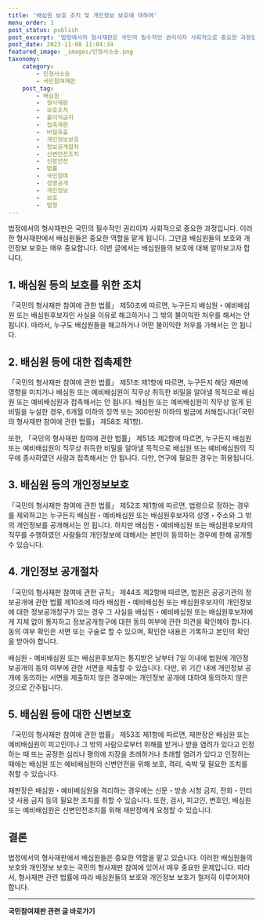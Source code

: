 ```yaml
---
title: '배심원 보호 조치 및 개인정보 보호에 대하여'
menu_order: 1
post_status: publish
post_excerpt: '법정에서의 형사재판은 국민의 필수적인 권리이자 사회적으로 중요한 과정입니다. 이러한 형사재판에서 배심원들은 중요한 역할을 맡게 됩니다. 그만큼 배심원들의 보호와 개인정보 보호는 매우 중요합니다. 이번 글에서는 배심원들의 보호에 대해 알아보고자 합니다.'
post_date: 2023-11-08 11:04:34
featured_image: _images/민형사소송.png
taxonomy:
    category:
        - 민형사소송
        - 국민참여재판
    post_tag:
        - 배심원
        -  형사재판
        -  보호조치
        -  불이익금지
        -  접촉제한
        -  비밀유출
        -  개인정보보호
        -  정보공개절차
        -  신변안전조치
        -  신분안전
        -  법률
        -  국민참여
        -  성명공개
        -  개인정보
        -  보호
        -  법정
---
```



법정에서의 형사재판은 국민의 필수적인 권리이자 사회적으로 중요한 과정입니다. 이러한 형사재판에서 배심원들은 중요한 역할을 맡게 됩니다. 그만큼 배심원들의 보호와 개인정보 보호는 매우 중요합니다. 이번 글에서는 배심원들의 보호에 대해 알아보고자 합니다.

## 1. 배심원 등의 보호를 위한 조치

「국민의 형사재판 참여에 관한 법률」 제50조에 따르면, 누구든지 배심원・예비배심원 또는 배심원후보자인 사실을 이유로 해고하거나 그 밖의 불이익한 처우를 해서는 안 됩니다. 따라서, 누구도 배심원들을 해고하거나 어떤 불이익한 처우를 가해서는 안 됩니다.

## 2. 배심원 등에 대한 접촉제한

「국민의 형사재판 참여에 관한 법률」 제51조 제1항에 따르면, 누구든지 해당 재판에 영향을 미치거나 배심원 또는 예비배심원이 직무상 취득한 비밀을 알아낼 목적으로 배심원 또는 예비배심원과 접촉해서는 안 됩니다. 배심원 또는 예비배심원이 직무상 알게 된 비밀을 누설한 경우, 6개월 이하의 징역 또는 300만원 이하의 벌금에 처해집니다(「국민의 형사재판 참여에 관한 법률」 제58조 제1항).

또한, 「국민의 형사재판 참여에 관한 법률」 제51조 제2항에 따르면, 누구든지 배심원 또는 예비배심원이 직무상 취득한 비밀을 알아낼 목적으로 배심원 또는 예비배심원의 직무에 종사하였던 사람과 접촉해서는 안 됩니다. 다만, 연구에 필요한 경우는 허용됩니다. 

## 3. 배심원 등의 개인정보보호

「국민의 형사재판 참여에 관한 법률」 제52조 제1항에 따르면, 법령으로 정하는 경우를 제외하고는 누구든지 배심원・예비배심원 또는 배심원후보자의 성명・주소와 그 밖의 개인정보를 공개해서는 안 됩니다. 하지만 배심원・예비배심원 또는 배심원후보자의 직무를 수행하였던 사람들의 개인정보에 대해서는 본인이 동의하는 경우에 한해 공개할 수 있습니다.

## 4. 개인정보 공개절차

「국민의 형사재판 참여에 관한 규칙」 제44조 제2항에 따르면, 법원은 공공기관의 정보공개에 관한 법률 제10조에 따라 배심원・예비배심원 또는 배심원후보자의 개인정보에 대한 정보공개청구가 있는 경우 그 사실을 배심원・예비배심원 또는 배심원후보자에게 지체 없이 통지하고 정보공개청구에 대한 동의 여부에 관한 의견을 확인해야 합니다. 동의 여부 확인은 서면 또는 구술로 할 수 있으며, 확인한 내용은 기록하고 본인의 확인을 받아야 합니다.

배심원・예비배심원 또는 배심원후보자는 통지받은 날부터 7일 이내에 법원에 개인정보공개의 동의 여부에 관한 서면을 제출할 수 있습니다. 다만, 위 기간 내에 개인정보 공개에 동의하는 서면을 제출하지 않은 경우에는 개인정보 공개에 대하여 동의하지 않은 것으로 간주됩니다.

## 5. 배심원 등에 대한 신변보호

「국민의 형사재판 참여에 관한 법률」 제53조 제1항에 따르면, 재판장은 배심원 또는 예비배심원이 피고인이나 그 밖의 사람으로부터 위해를 받거나 받을 염려가 있다고 인정하는 때 또는 공정한 심리나 평의에 지장을 초래하거나 초래할 염려가 있다고 인정하는 때에는 배심원 또는 예비배심원의 신변안전을 위해 보호, 격리, 숙박 및 필요한 조치를 취할 수 있습니다.

재판장은 배심원・예비배심원을 격리하는 경우에는 신문・방송 시청 금지, 전화・인터넷 사용 금지 등의 필요한 조치를 취할 수 있습니다. 또한, 검사, 피고인, 변호인, 배심원 또는 예비배심원은 신변안전조치를 위해 재판장에게 요청할 수 있습니다.

## 결론

법정에서의 형사재판에서 배심원들은 중요한 역할을 맡고 있습니다. 이러한 배심원들의 보호와 개인정보 보호는 국민의 형사재판 참여에 있어서 매우 중요한 문제입니다. 따라서, 형사재판 관련 법률에 따라 배심원들의 보호와 개인정보 보호가 철저히 이루어져야 합니다.


<!-- wp:separator -->
<hr class="wp-block-separator has-alpha-channel-opacity"/>
<!-- /wp:separator -->

<!-- wp:group {"backgroundColor":"base","layout":{"type":"constrained"}} -->
<div class="wp-block-group has-base-background-color has-background"><!-- wp:paragraph {"align":"center","fontSize":"medium"} -->
<p class="has-text-align-center has-large-font-size"><strong>국민참여재판 관련 글 바로가기</strong></p>
<!-- /wp:paragraph -->


<!-- wp:latest-posts
{"categories":[{"id":15305,"count":19,"description":"","link":"https://uknowlaw.com/category/%ea%b5%ad%eb%af%bc%ec%b0%b8%ec%97%ac%ec%9e%ac%ed%8c%90/","name":"국민참여재판","slug":"국민참여재판","taxonomy":"category","parent":0,"meta":[],"_links":{"self":[{"href":"https://uknowlaw.com/wp-json/wp/v2/categories/15305"}],"collection":[{"href":"https://uknowlaw.com/wp-json/wp/v2/categories"}],"about":[{"href":"https://uknowlaw.com/wp-json/wp/v2/taxonomies/category"}],"wp:post_type":[{"href":"https://uknowlaw.com/wp-json/wp/v2/posts?categories=15305"}],"curies":[{"name":"wp","href":"https://api.w.org/{rel}","templated":true}]}}],"postsToShow":100,"excerptLength":28,"postLayout":"grid","columns":2,"featuredImageAlign":"left","featuredImageSizeSlug":"large","fontSize":"small"} /--></div>
<!-- /wp:group -->